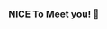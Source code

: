 ### NICE To Meet you! 👋

<!--
**amo33/amo33** is a ✨ _special_ ✨ repository because its `README.md` (this file) appears on your GitHub profile.

Here are some ideas to get you started:
<p>
  - 🔭 I’m currently working on object detection and recommendation system.
  - 🌱 I’m currently learning cnn and nn networks.
  - 👯 I’m looking to collaborate on ...
  - 🤔 I’m looking for help with building my own strength in backend.
  - 💬 Ask me about MLops!
  - 📫 How to reach me: ...
  - 😄 Pronouns: ...
  - ⚡ Fun fact: I'm an intern of A.I startup and I found it every interesting. Everyday I learn such things that encourages me to study more! 
</p>
![Pytorch](https://img.shields.io/badge/Pytorch-222222?style=for-the-badge&logo=Pytorch&logoColor=ffffff)
